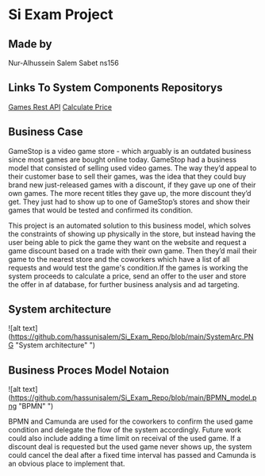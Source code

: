 # Si Exam Project

## Made by 

Nur-Alhussein Salem Sabet ns156

## Links To System Components Repositorys

[Games Rest API](https://github.com/hassunisalem/GamesRestAPI)
[Calculate Price](https://github.com/hassunisalem/Calculate_price)

## Business Case

GameStop is a video game store - which arguably is an outdated business since most games are bought online today. 
GameStop had a business model that consisted of selling used video games. 
The way they’d appeal to their customer base to sell their games, was the idea that they could buy brand 
new just-released games with a discount, if they gave up one of their own games. 
The more recent titles they gave up, the more discount they’d get. They just had to show up to one of GameStop’s stores 
and show their games that would be tested and confirmed its condition.

This project is an automated solution to this business model, which solves the constraints of showing up physically in the store, 
but instead having the user being able to pick the game they want on the website and request a game discount based on a trade with their own game. 
Then they’d mail their game to the nearest store and the coworkers which have a list of all requests and would test the game's condition.If the games is working the system proceeds to calculate a price, 
send an offer to the user and store the offer in af database, for further business analysis and ad targeting.   

## System architecture

![alt text](https://github.com/hassunisalem/Si_Exam_Repo/blob/main/SystemArc.PNG "System architecture"
")

## Business Proces Model Notaion

![alt text](https://github.com/hassunisalem/Si_Exam_Repo/blob/main/BPMN_model.png "BPMN"
")  

BPMN and Camunda are used for the coworkers to confirm the used game condition and delegate the flow of the system accordingly. 
Future work could also include adding a time limit on receival of the used game. If a discount deal is requested but the used game 
never shows up, the system could cancel the deal after a fixed time interval has passed and Camunda is an obvious place to implement that.  



